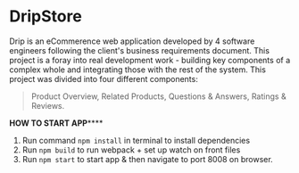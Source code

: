 # DripStore
Drip is an eCommerence web application developed by 4 software engineers following the client's business requirements document. This project is a foray into real development work - building key components of a complex whole and integrating those with the rest of the system. This project was divided into four different components: 
> Product Overview, Related Products, Questions & Answers, Ratings & Reviews.


******HOW TO START APP**********

1. Run command `npm install` in terminal to install dependencies
2. Run `npm build` to run webpack + set up watch on front files
3. Run `npm start` to start app & then navigate to port 8008 on browser.
